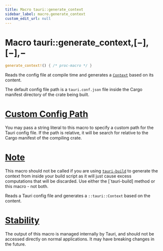 ```yaml
---
title: Macro tauri::generate_context
sidebar_label: macro.generate_context
custom_edit_url: null
---
```


# Macro tauri::generate_context,\[−],\[−],−

```rs
generate_context!() { /* proc-macro */ }
```

Reads the config file at compile time and generates a [`Context`](/docs/api/rust/tauri/../tauri/struct.Context "Context") based on its content.

The default config file path is a `tauri.conf.json` file inside the Cargo manifest directory of the crate being built.

# [Custom Config Path](/docs/api/rust/tauri/about:blank#custom-config-path)

You may pass a string literal to this macro to specify a custom path for the Tauri config file. If the path is relative, it will be search for relative to the Cargo manifest of the compiling crate.

# [Note](/docs/api/rust/tauri/about:blank#note)

This macro should not be called if you are using [`tauri-build`](https://docs.rs/tauri-build) to generate the context from inside your build script as it will just cause excess computations that will be discarded. Use either the \[\`tauri-build] method or this macro - not both.

Reads a Tauri config file and generates a `::tauri::Context` based on the content.

# [Stability](/docs/api/rust/tauri/about:blank#stability)

The output of this macro is managed internally by Tauri, and should not be accessed directly on normal applications. It may have breaking changes in the future.

